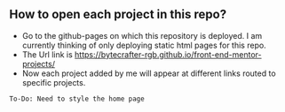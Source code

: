 ## How to open each project in this repo?
* Go to the github-pages on which this repository is deployed. I am currently thinking of only deploying static html pages for this repo.
* The Url link is https://bytecrafter-rgb.github.io/front-end-mentor-projects/
* Now each project added by me will appear at different links routed to specific projects.

`To-Do: Need to style the home page`

